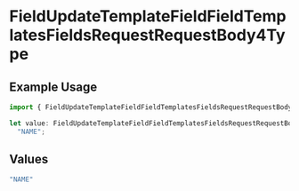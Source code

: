 # FieldUpdateTemplateFieldFieldTemplatesFieldsRequestRequestBody4Type

## Example Usage

```typescript
import { FieldUpdateTemplateFieldFieldTemplatesFieldsRequestRequestBody4Type } from "@documenso/sdk-typescript/models/operations";

let value: FieldUpdateTemplateFieldFieldTemplatesFieldsRequestRequestBody4Type =
  "NAME";
```

## Values

```typescript
"NAME"
```